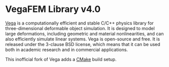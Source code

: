 # VegaFEM Library v4.0

[Vega](https://viterbi-web.usc.edu/~jbarbic/vega/) is a computationally efficient and stable C/C++ physics library for three-dimensional deformable object simulation. It is designed to model large
deformations, including geometric and material nonlinearities, and can also efficiently simulate linear systems. Vega is open-source and free. It is released under the 3-clause BSD license, which means that it can be used both in academic research and in commercial applications.

This inofficial fork of Vega adds a [CMake](https://cmake.org/) build setup.
